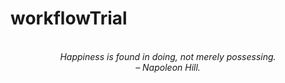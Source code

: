 # workflowTrial
<!-- QUOTE:START -->
<p align="center"><br><i>Happiness is found in doing, not merely possessing.</i><br><i>– Napoleon Hill.</i><br></p>
<!-- QUOTE:END -->

